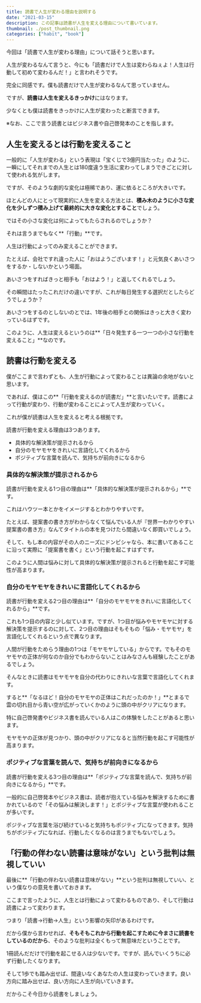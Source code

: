 ```yaml
---
title: 読書で人生が変わる理由を説明する
date: "2021-03-15"
description: この記事は読書が人生を変える理由について書いています。
thumbnail: ./post_thumbnail.png
categories: ["habit", "book"]
---
```


今回は「読書で人生が変わる理由」について話そうと思います。

人生が変わるなんて言うと、今にも「読書だけで人生は変わらねぇよ！人生は行動して初めて変わるんだ！」と言われそうです。

完全に同感です。僕も読書だけで人生が変わるなんて思っていません。

ですが、**読書は人生を変えるきっかけ**にはなります。

少なくとも僕は読書をきっかけに人生が変わったと断言できます。

※なお、ここで言う読書とはビジネス書や自己啓発本のことを指します。

## 人生を変えるとは行動を変えること

一般的に「人生が変わる」という表現は「宝くじで3億円当たった」のように、一瞬にしてそれまでの人生とは180度違う生活に変わってしまうできごとに対して使われる気がします。

ですが、そのような劇的な変化は極稀であり、運に依るところが大きいです。

ほとんどの人にとって現実的に人生を変える方法とは、**積み木のように小さな変化を少しずつ積み上げて最終的に大きな変化とすること**でしょう。

ではその小さな変化は何によってもたらされるのでしょうか？

それは言うまでもなく**「行動」**です。

人生は行動によってのみ変えることができます。

たとえば、会社ですれ違った人に「おはようございます！」と元気良くあいさつをするか・しないかという場面。

あいさつをすればきっと相手も「おはよう！」と返してくれるでしょう。

その瞬間はたったこれだけの違いですが、これが毎日発生する選択だとしたらどうでしょうか？

あいさつをするのとしないのとでは、1年後の相手との関係はきっと大きく変わっているはずです。

このように、人生は変えるというのは**「日々発生する一つ一つの小さな行動を変えること」**なのです。

## 読書は行動を変える

僕がここまで言わずとも、人生が行動によって変わることは異論の余地がないと思います。

であれば、僕はこの**「行動を変えるのが読書だ」**と言いたいです。読書によって行動が変わり、行動が変わることによって人生が変わっていく。

これが僕が読書は人生を変えると考える根拠です。

読書が行動を変える理由は3つあります。

- 具体的な解決策が提示されるから
- 自分のモヤモヤをきれいに言語化してくれるから
- ポジティブな言葉を読んで、気持ちが前向きになるから

### 具体的な解決策が提示されるから

読書が行動を変える1つ目の理由は**「具体的な解決策が提示されるから」**です。

これはハウツー本とかをイメージするとわかりやすいです。

たとえば、提案書の書き方がわからなくて悩んでいる人が『世界一わかりやすい提案書の書き方』なんてタイトルの本を見つけたら間違いなく即買いでしょう。

そして、もし本の内容がその人のニーズにドンピシャなら、本に書いてあることに沿って実際に「提案書を書く」という行動を起こすはずです。

このように人間は悩みに対して具体的な解決策が提示されると行動を起こす可能性が高まります。

### 自分のモヤモヤをきれいに言語化してくれるから

読書が行動を変える2つ目の理由は**「自分のモヤモヤをきれいに言語化してくれるから」**です。

これも1つ目の内容と少し似ています。ですが、1つ目が悩みやモヤモヤに対する解決策を提示するのに対して、2つ目の理由はそもそもの「悩み・モヤモヤ」を言語化してくれるという点で異なります。

人間が行動をためらう理由の1つは「モヤモヤしている」からです。でもそのモヤモヤの正体が何なのか自分でもわからないことはみなさんも経験したことがあるでしょう。

そんなときに読書はモヤモヤを自分の代わりにきれいな言葉で言語化してくれます。

すると**「なるほど！自分のモヤモヤの正体はこれだったのか！」**とまるで雲の切れ目から青い空が広がっていくかのように頭の中がクリアになります。

<!-- 人間には「抽象化」というすばらしい能力が備わっています。この抽象化によって本に書いてある言葉がきっかけとなり、「ここに書いてあることは自分の状況にも言えることなのでは？」と -->

特に自己啓発書やビジネス書を読んでいる人はこの体験をしたことがあると思います。

モヤモヤの正体が見つかり、頭の中がクリアになると当然行動を起こす可能性が高まります。

### ポジティブな言葉を読んで、気持ちが前向きになるから

読書が行動を変える3つ目の理由は**「ポジティブな言葉を読んで、気持ちが前向きになるから」**です。

一般的に自己啓発本やビジネス書は、読者が抱えている悩みを解決するために書かれているので「その悩みは解決します！」とポジティブな言葉が使われることが多いです。

ポジティブな言葉を浴び続けていると気持ちもポジティブになってきます。気持ちがポジティブになれば、行動したくなるのは言うまでもないでしょう。

## 「行動の伴わない読書は意味がない」という批判は無視していい

最後に**「行動の伴わない読書は意味がない」**という批判は無視していい、という僕なりの意見を書いておきます。

ここまで言ったように、人生とは行動によって変わるものであり、そして行動は読書によって変わります。

つまり「読書→行動→人生」という影響の矢印があるわけです。

だから僕から言わせれば、**そもそもこれから行動を起こすために今まさに読書をしているのだから**、そのような批判は全くもって無意味だということです。

1冊読んだだけで行動を起こせる人は少ないです。ですが、読んでいくうちに必ず行動したくなります。

そして1歩でも踏み出せば、間違いなくあなたの人生は変わっていきます。良い方向に踏み出せば、良い方向に人生が向いていきます。

だからこそ今日から読書をしましょう。
